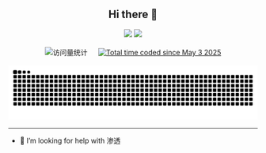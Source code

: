 <div align="center">

<!-- 标题 -->
<h2>Hi there 👋</h2>

<!-- GitHub Stats + Metrics 并排显示 -->
<div align="center">
  <img height="137px" src="https://github-readme-stats.vercel.app/api?username=DDL08&hide_title=true&hide_border=true&show_icons=true&include_all_commits=true&line_height=21text_color=000&icon_color=000&bg_color=0,ea6161,ffc64d,fffc4d,52fa5a&theme=graywhite" />
  <img height="137px" src="https://github-readme-stats-git-masterrstaa-rickstaa.vercel.app/api/top-langs/?username=DDL08&hide_title=true&hide_border=true&layout=compact&langs_count=6&text_color=000&icon_color=fff&bg_color=0,52fa5a,4dfcff,c64dff&theme=graywhite" /><br>
</div>

<!-- 空行用于美化 -->
<div>&nbsp;</div>

<!-- 访问量 + WakaTime 并排显示 -->
<div align="center">
  <img src="https://komarev.com/ghpvc/?username=DDL08&label=Views&color=orange&style=flat" alt="访问量统计" />
  &emsp;
  <a href="https://wakatime.com/@4d4c2085-e3e6-4146-ab02-73eae32c7db6">
    <img src="https://wakatime.com/badge/user/4d4c2085-e3e6-4146-ab02-73eae32c7db6.svg" alt="Total time coded since May 3 2025" />
  </a>
</div>

<!-- 空行用于美观 -->
<div>&nbsp;</div>

<!-- GitHub Snake 动画区块 -->
<picture>
  <source media="(prefers-color-scheme: dark)" srcset="https://github.com/DDL08/DDL08/blob/output/github-snake-dark.svg" />
  <source media="(prefers-color-scheme: light)" srcset="https://github.com/DDL08/DDL08/blob/output/github-snake.svg" />
  <img alt="github-snake" src="https://github.com/DDL08/DDL08/blob/output/github-snake.svg" />
</picture>

</div>

---

<!-- 自我介绍区 -->
- 🤔 I’m looking for help with 渗透

<!--
**DDL08/DDL08** is a ✨ _special_ ✨ repository because its `README.md` (this file) appears on your GitHub profile.

Here are some ideas to get you started:

- 🔭 I’m currently working on ...
- 🌱 I’m currently learning ...
- 👯 I’m looking to collaborate on ...
- 🤔 I’m looking for help with ...
- 💬 Ask me about ...
- 📫 How to reach me: ...
- 😄 Pronouns: ...
- ⚡ Fun fact: ...
-->
